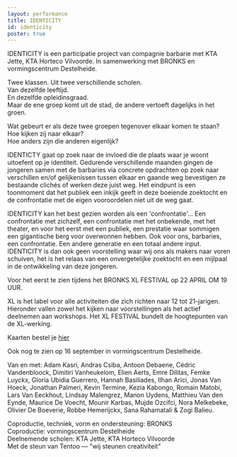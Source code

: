```yaml
---
layout: performance
title: IDENTICITY
id: identicity
poster: true
---
```

<style>
  #main {
    background: #d8d6d2 url({{ site.baseurl }}/img/identicity-background.jpg);
  }

  #content {
    color: #333;
    text-shadow: 0 0 3px rgba(255, 255, 255, 0.5);
  }
</style>
IDENTICITY is een participatie project van compagnie barbarie met KTA Jette, KTA&nbsp;Horteco&nbsp;Vilvoorde. In samenwerking met BRONKS en vormingscentrum Destelheide.

Twee klassen. Uit twee verschillende scholen.<br>
Van dezelfde leeftijd.<br>
En dezelfde opleidinsgraad.<br>
Maar de ene groep komt uit de stad, de andere vertoeft dagelijks in het groen.<br>

Wat gebeurt er als deze twee groepen tegenover elkaar komen te staan?<br>
Hoe kijken zij naar elkaar?<br>
Hoe anders zijn die anderen eigenlijk?<br>

IDENTICTY gaat op zoek naar de invloed die de plaats waar je woont uitoefent op je identiteit.
Gedurende verschillende maanden gingen de jongeren samen met de barbaries via concrete opdrachten op zoek naar verschillen en/of gelijkenissen tussen elkaar en gaande weg bevestigen ze bestaande clichés of werken deze juist weg.
Het eindpunt is een toonmoment dat het publiek een inkijk geeft in deze boeiende zoektocht en de confrontatie met de eigen vooroordelen niet uit de weg gaat.

IDENTICITY kan het best gezien worden als een 'confrontatie'...
Een confrontatie met zichzelf, een confrontatie met het onbekende, met het theater, en voor het eerst met een publiek, een prestatie waar sommigen een gigantische berg voor overwonnen hebben.
Ook voor ons, barbaries, een confrontatie. Een andere generatie en een totaal andere input.
IDENTICITY is dan ook geen voorstelling waar wij ons als makers naar voren schuiven, het is
het relaas van een onvergetelijke zoektocht en een mijlpaal in de ontwikkeling van deze jongeren.

Voor het eerst te zien tijdens het BRONKS XL FESTIVAL op 22 APRIL OM 19 UUR.

XL is het label voor alle activiteiten die zich richten naar 12 tot 21-jarigen.
Hieronder vallen zowel het kijken naar voorstellingen als het actief deelnemen aan workshops.
Het XL FESTIVAL bundelt de hoogtepunten van de XL-werking.

Kaarten bestel je <a href="http://www.bronks.be/nl/programma/4507/identicity-bronks-destelheide-cie-barbarie">hier</a>

Ook nog te zien op 16 september in vormingscentrum Destelheide.

Van en met: Adam Kasri, Andras Csiba, Antoon Debaene, Cédric Vandenbloock, Dimitiri Vanheukelom, Elien Aerts, Emre Dilitas, Femke Luyckx, Gloria Ubidia Guerrero, Hannah Basiliades, Ilhan Arici, Jonas Van Hoeck, Jonathan Palmeri, Kevin Termine, Kezia Kabongo, Romain Matobi, Lars Van Eeckhout, Lindsay Malengrez, Manon Uydens, Matthieu Van den Eynde, Maurice De Voecht, Mounir Karbas, Mujde Ozcifci, Nora Melkebeke, Olivier De Boeverie, Robbe Hemerijckx, Sana Rahamatali & Zogi Balieu.

Coproductie, techniek, vorm en ondersteuning: BRONKS<br>
Coproductie: vormingscentrum Destelheide<br>
Deelnemende scholen: KTA Jette, KTA Horteco Vilvoorde<br>
Met de steun van Tentoo — "wij steunen creativiteit"<br>
